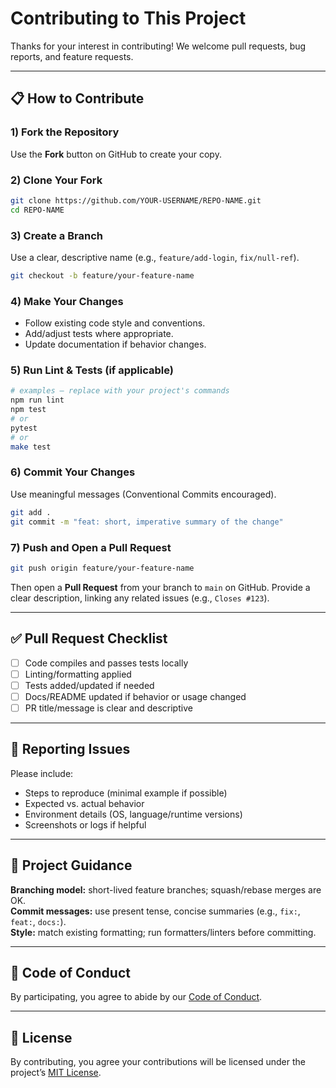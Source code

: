 # Contributing to This Project

Thanks for your interest in contributing! We welcome pull requests, bug reports, and feature requests.

---

## 📋 How to Contribute

### 1) Fork the Repository
Use the **Fork** button on GitHub to create your copy.

### 2) Clone Your Fork
~~~bash
git clone https://github.com/YOUR-USERNAME/REPO-NAME.git
cd REPO-NAME
~~~

### 3) Create a Branch
Use a clear, descriptive name (e.g., `feature/add-login`, `fix/null-ref`).
~~~bash
git checkout -b feature/your-feature-name
~~~

### 4) Make Your Changes
- Follow existing code style and conventions.
- Add/adjust tests where appropriate.
- Update documentation if behavior changes.

### 5) Run Lint & Tests (if applicable)
~~~bash
# examples — replace with your project's commands
npm run lint
npm test
# or
pytest
# or
make test
~~~

### 6) Commit Your Changes
Use meaningful messages (Conventional Commits encouraged).
~~~bash
git add .
git commit -m "feat: short, imperative summary of the change"
~~~

### 7) Push and Open a Pull Request
~~~bash
git push origin feature/your-feature-name
~~~
Then open a **Pull Request** from your branch to `main` on GitHub.
Provide a clear description, linking any related issues (e.g., `Closes #123`).

---

## ✅ Pull Request Checklist

- [ ] Code compiles and passes tests locally  
- [ ] Linting/formatting applied  
- [ ] Tests added/updated if needed  
- [ ] Docs/README updated if behavior or usage changed  
- [ ] PR title/message is clear and descriptive

---

## 🐛 Reporting Issues

Please include:
- Steps to reproduce (minimal example if possible)
- Expected vs. actual behavior
- Environment details (OS, language/runtime versions)
- Screenshots or logs if helpful

---

## 🧭 Project Guidance

**Branching model:** short-lived feature branches; squash/rebase merges are OK.  
**Commit messages:** use present tense, concise summaries (e.g., `fix:`, `feat:`, `docs:`).  
**Style:** match existing formatting; run formatters/linters before committing.

---

## 📜 Code of Conduct

By participating, you agree to abide by our [Code of Conduct](CODE_OF_CONDUCT.md).

---

## 📄 License

By contributing, you agree your contributions will be licensed under the project’s [MIT License](LICENSE).